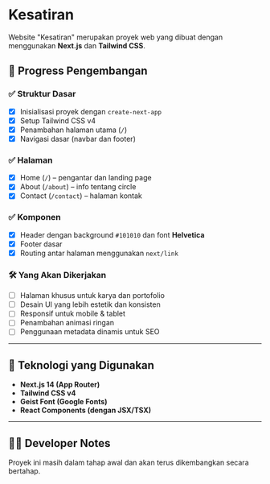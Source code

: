 # Kesatiran

Website "Kesatiran" merupakan proyek web yang dibuat dengan menggunakan **Next.js** dan **Tailwind CSS**.

## 🚧 Progress Pengembangan

### ✅ Struktur Dasar
- [x] Inisialisasi proyek dengan `create-next-app`
- [x] Setup Tailwind CSS v4
- [x] Penambahan halaman utama (`/`)
- [x] Navigasi dasar (navbar dan footer)

### ✅ Halaman
- [x] Home (`/`) – pengantar dan landing page
- [x] About (`/about`) – info tentang circle
- [x] Contact (`/contact`) – halaman kontak

### ✅ Komponen
- [x] Header dengan background `#101010` dan font **Helvetica**
- [x] Footer dasar
- [x] Routing antar halaman menggunakan `next/link`

### 🛠️ Yang Akan Dikerjakan
- [ ] Halaman khusus untuk karya dan portofolio
- [ ] Desain UI yang lebih estetik dan konsisten
- [ ] Responsif untuk mobile & tablet
- [ ] Penambahan animasi ringan
- [ ] Penggunaan metadata dinamis untuk SEO

---

## 📁 Teknologi yang Digunakan
- **Next.js 14 (App Router)**
- **Tailwind CSS v4**
- **Geist Font (Google Fonts)**
- **React Components (dengan JSX/TSX)**

---

## 🧑‍💻 Developer Notes

Proyek ini masih dalam tahap awal dan akan terus dikembangkan secara bertahap.

